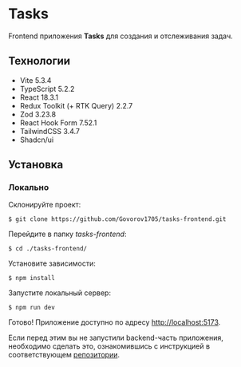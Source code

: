# Tasks

Frontend приложения **Tasks** для создания и отслеживания задач.

## Технологии

- Vite 5.3.4
- TypeScript 5.2.2
- React 18.3.1
- Redux Toolkit (+ RTK Query) 2.2.7
- Zod 3.23.8
- React Hook Form 7.52.1
- TailwindCSS 3.4.7
- Shadcn/ui

## Установка

### Локально

Склонируйте проект:

`$ git clone https://github.com/Govorov1705/tasks-frontend.git`

Перейдите в папку _tasks-frontend_:

`$ cd ./tasks-frontend/`

Установите зависимости:

`$ npm install`

Запустите локальный сервер:

`$ npm run dev`

Готово! Приложение доступно по адресу [http://localhost:5173](http://localhost:5173).

Если перед этим вы не запустили backend-часть приложения, необходимо сделать это, ознакомившись с инструкцией в соответствующем [репозитории](https://github.com/Govorov1705/tasks-backend).
